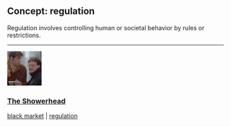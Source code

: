## Concept: regulation

Regulation involves controlling human or societal behavior by rules or restrictions.

<hr>
<div class="clip-listing">
<img src="media/icons/showerhead_clip2.jpg" alt="The Showerhead icon">

### [The Showerhead](../../clip/72/)

[black market](/concept/black-market/) | [regulation](/concept/regulation/)
</div>

